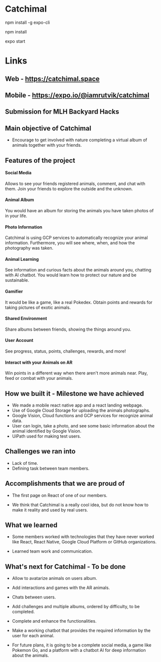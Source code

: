 # Catchimal

npm install -g expo-cli

npm install

expo start

# Links
## Web - https://catchimal.space
## Mobile - https://expo.io/@iamrutvik/catchimal

## Submission for MLH Backyard Hacks

## Main objective of Catchimal

- Encourage to get involved with nature completing a virtual album of animals together with your friends.

## Features of the project

#### Social Media

Allows to see your friends registered animals, comment, and chat with them. Join your friends to explore the outside and the unknown.

#### Animal Album

You would have an album for storing the animals you have taken photos of in your life.

#### Photo Information

Catchimal is using GCP services to automatically recognize your animal information. Furthermore, you will see where, when, and how the photography was taken.

#### Animal Learning

See information and curious facts about the animals around you, chatting with AI chatbot. You would learn how to protect our nature and be sustainable.

#### Gamifier

It would be like a game, like a real Pokedex. Obtain points and rewards for taking pictures of exotic animals.

#### Shared Environment

Share albums between friends, showing the things around you.

#### User Account

See progress, status, points, challenges, rewards, and more!

#### Interact with your Animals on AR

Win points in a different way when there aren't more animals near. Play, feed or combat with your animals.

## How we built it - Milestone we have achieved

* We made a mobile react native app and a react landing webpage. 
* Use of Google Cloud Storage for uploading the animals photographs. 
* Google Vision, Cloud functions and GCP services for recognize animal data.
* User can login, take a photo, and see some basic information about the animal identified by Google Vision.
* UiPath used for making test users.

## Challenges we ran into

* Lack of time.
* Defining task between team members.

## Accomplishments that we are proud of

* The first page on React of one of our members.

* We think that Catchimal is a really cool idea, but do not know how to make it reality and used by real users.

## What we learned

* Some members worked with technologies that they have never worked like React, React Native, Google Cloud Platform or GitHub organizations.

* Learned team work and communication.

## What's next for Catchimal - To be done

* Allow to avatarize animals on users album.

* Add interactions and games with the AR animals.

* Chats between users.

* Add challenges and multiple albums, ordered by difficulty, to be completed.

* Complete and enhance the functionalities.

* Make a working chatbot that provides the required information by the user for each animal.

* For future plans, it is going to be a complete social media, a game like Pokemon Go, and a platform with a chatbot AI for deep information about the animals.
